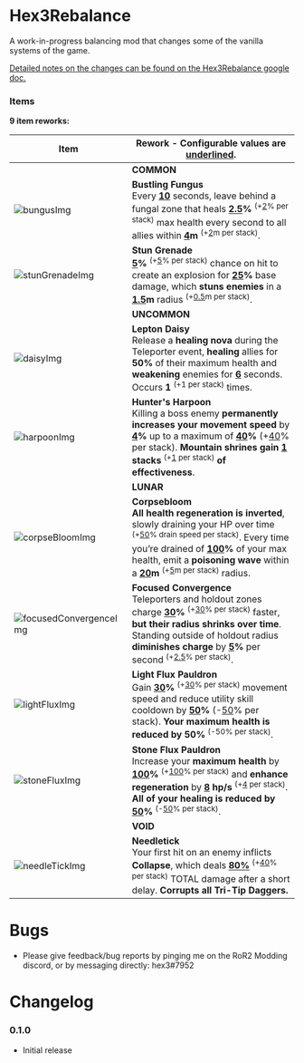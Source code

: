 # Hex3Rebalance

A work-in-progress balancing mod that changes some of the vanilla systems of the game.

<a href="https://docs.google.com/document/d/1LYXD3NK8ujFzKgfpnBfxXZfSdS0FrEV_qzumdOeqln0/edit?usp=sharing">Detailed notes on the changes can be found on the Hex3Rebalance google doc.</a>

### Items
**9 item reworks:**

| Item  | Rework - Configurable values are <ins>underlined</ins>. |
| ------------- | ------------- |
|  | **COMMON** |  |
| ![bungusImg] | **Bustling Fungus**<br>Every **<ins>10</ins>** seconds, leave behind a fungal zone that heals **<ins>2.5</ins>%** <sup>(+<ins>2</ins>% per stack)</sup> max health every second to all allies within **<ins>4</ins>m** <sup>(+<ins>2</ins>m per stack)</sup>. |
| ![stunGrenadeImg] | **Stun Grenade**<br>**<ins>5</ins>%** <sup>(+<ins>5</ins>% per stack)</sup> chance on hit to create an explosion for **<ins>25</ins>%** base damage, which **stuns enemies** in a **<ins>1.5</ins>m** radius <sup>(+<ins>0.5</ins>m per stack)</sup>. |
|  | **UNCOMMON** |  |
| ![daisyImg] | **Lepton Daisy**<br>Release a **healing nova** during the Teleporter event, **healing** allies for **50%** of their maximum health and **weakening** enemies for **<ins>6</ins>** seconds. Occurs **1** <sup>(+1 per stack)</sup> times. |
| ![harpoonImg] | **Hunter's Harpoon**<br>Killing a boss enemy **permanently increases your movement speed** by **<ins>4</ins>%** up to a maximum of **<ins>40</ins>%** (+<ins>40</ins>% per stack). **Mountain shrines gain <ins>1</ins> stacks** <sup>(+<ins>1</ins> per stack)</sup> **of effectiveness**. |
|  | **LUNAR** |  |
| ![corpseBloomImg] | **Corpsebloom**<br>**All health regeneration is inverted**, slowly draining your HP over time <sup>(+<ins>50</ins>% drain speed per stack)</sup>. Every time you’re drained of **<ins>100</ins>%** of your max health, emit a **poisoning wave** within a **<ins>20</ins>m** <sup>(+<ins>5</ins>m per stack)</sup> radius. |
| ![focusedConvergenceImg] | **Focused Convergence**<br>Teleporters and holdout zones charge **<ins>30</ins>%** <sup>(+<ins>30</ins>% per stack)</sup> faster, **but their radius shrinks over time**. Standing outside of holdout radius **diminishes charge** by **<ins>5</ins>%** per second <sup>(+<ins>2.5</ins>% per stack)</sup>. |
| ![lightFluxImg] | **Light Flux Pauldron**<br>Gain **<ins>30</ins>%** <sup>(+<ins>30</ins>% per stack)</sup> movement speed and reduce utility skill cooldown by **<ins>50</ins>%** (-<ins>50</ins>% per stack). **Your maximum health is reduced by 50%** <sup>(-50% per stack)</sup>. |
| ![stoneFluxImg] | **Stone Flux Pauldron**<br>Increase your **maximum health** by **<ins>100</ins>%** <sup>(+<ins>100</ins>% per stack)</sup> and **enhance regeneration** by **<ins>8</ins> hp/s** <sup>(+<ins>4</ins> per stack)</sup>. **All of your healing is reduced by <ins>50</ins>%** <sup>(-<ins>50</ins>% per stack)</sup>. |
|  | **VOID** |  |
| ![needleTickImg] | **Needletick**<br>Your first hit on an enemy inflicts **Collapse**, which deals **<ins>80%</ins>** <sup>(+<ins>40</ins>% per stack)</sup> TOTAL damage after a short delay. **Corrupts all Tri-Tip Daggers.** |

[bungusImg]:
https://static.wikia.nocookie.net/riskofrain2_gamepedia_en/images/3/33/Bustling_Fungus.png
[stunGrenadeImg]:
https://static.wikia.nocookie.net/riskofrain2_gamepedia_en/images/2/27/Stun_Grenade.png
[daisyImg]:
https://static.wikia.nocookie.net/riskofrain2_gamepedia_en/images/7/73/Lepton_Daisy.png
[harpoonImg]:
https://static.wikia.nocookie.net/riskofrain2_gamepedia_en/images/c/c4/Hunter%27s_Harpoon.png
[corpseBloomImg]:
https://static.wikia.nocookie.net/riskofrain2_gamepedia_en/images/3/31/Corpsebloom.png
[focusedConvergenceImg]:
https://static.wikia.nocookie.net/riskofrain2_gamepedia_en/images/2/2c/Focused_Convergence.png
[lightFluxImg]:
https://static.wikia.nocookie.net/riskofrain2_gamepedia_en/images/6/6e/Light_Flux_Pauldron.png
[stoneFluxImg]:
https://static.wikia.nocookie.net/riskofrain2_gamepedia_en/images/b/b1/Stone_Flux_Pauldron.png
[needleTickImg]:
https://static.wikia.nocookie.net/riskofrain2_gamepedia_en/images/7/76/Needletick.png

# Bugs

* Please give feedback/bug reports by pinging me on the RoR2 Modding discord, or by messaging directly: hex3#7952

# Changelog

### 0.1.0
* Initial release